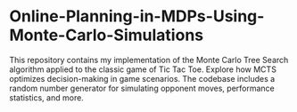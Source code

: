 # Online-Planning-in-MDPs-Using-Monte-Carlo-Simulations
This repository contains my implementation of the Monte Carlo Tree Search algorithm applied to the classic game of Tic Tac Toe. Explore how MCTS optimizes decision-making in game scenarios. The codebase includes a random number generator for simulating opponent moves, performance statistics, and more.
